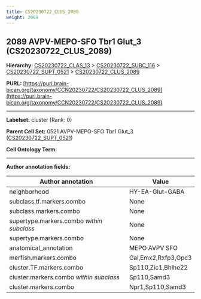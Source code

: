 ```yaml
---
title: CS20230722_CLUS_2089
weight: 2089
---
```

## 2089 AVPV-MEPO-SFO Tbr1 Glut_3 (CS20230722_CLUS_2089)
<b>Hierarchy: </b>
[CS20230722_CLAS_13](../CS20230722_CLAS_13) >
[CS20230722_SUBC_116](../CS20230722_SUBC_116) >
[CS20230722_SUPT_0521](../CS20230722_SUPT_0521) >
[CS20230722_CLUS_2089](../CS20230722_CLUS_2089)

**PURL:** [https://purl.brain-bican.org/taxonomy/CCN20230722/CS20230722_CLUS_2089](https://purl.brain-bican.org/taxonomy/CCN20230722/CS20230722_CLUS_2089)

---


**Labelset:** cluster (Rank: 0)

**Parent Cell Set:** 0521 AVPV-MEPO-SFO Tbr1 Glut_3 ([CS20230722_SUPT_0521](../CS20230722_SUPT_0521))



**Cell Ontology Term:** 

[MARKER GENES.]: #


---

[TRANSFERRED ANNOTATIONS.]: #


[AUTHOR ANNOTATION FIELDS.]: #


**Author annotation fields:**

| Author annotation | Value |
|-------------------|-------|
|neighborhood|HY-EA-Glut-GABA|
|subclass.tf.markers.combo|None|
|subclass.markers.combo|None|
|supertype.markers.combo _within subclass_|None|
|supertype.markers.combo|None|
|anatomical_annotation|MEPO AVPV SFO|
|merfish.markers.combo|Gal,Emx2,Rxfp3,Gpc3|
|cluster.TF.markers.combo|Sp110,Zic1,Bhlhe22|
|cluster.markers.combo _within subclass_|Sp110,Samd3|
|cluster.markers.combo|Npr1,Sp110,Samd3|
